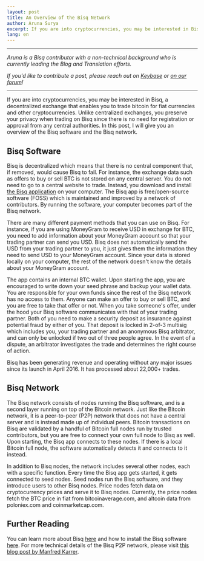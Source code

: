 ```yaml
---
layout: post
title: An Overview of the Bisq Network
author: Aruna Surya
excerpt: If you are into cryptocurrencies, you may be interested in Bisq, a decentralized exchange that enables you to trade bitcoin for fiat currencies and other cryptocurrencies. Unlike centralized exchanges, you preserve your privacy when trading on Bisq since there is no need for registration or approval from any central authorities. In this post, I will give you an overview of the Bisq software and the Bisq network.<br><br>
lang: en
---
```


<hr>

*Aruna is a Bisq contributor with a non-technical background who is currently leading the Blog and Translation efforts.*

_If you'd like to contribute a post, please reach out on [Keybase](https://keybase.io/team/bisq) or [on our forum](https://bisq.community/t/call-for-blog-writers/7040)!_

<hr>

If you are into cryptocurrencies, you may be interested in Bisq, a decentralized exchange that enables you to trade bitcoin for fiat currencies and other cryptocurrencies.
Unlike centralized exchanges, you preserve your privacy when trading on Bisq since there is no need for registration or approval from any central authorities. In this post, I will give you an overview of the Bisq software and the Bisq network.

## Bisq Software
Bisq is decentralized which means that there is no central component that, if removed, would cause Bisq to fail. For instance, the exchange data such as offers to buy or sell BTC is not stored on any central server. You do not need to go to a central website to trade. Instead, you download and install [the Bisq application](https://bisq.network/downloads/) on your computer. The Bisq app is free/open-source software (FOSS) which is maintained and improved by a network of contributors. By running the software, your computer becomes part of the Bisq network.

There are many different payment methods that you can use on Bisq. For instance, if you are using MoneyGram to receive USD in exchange for BTC, you need to add information about your MoneyGram account so that your trading partner can send you USD. Bisq does not automatically send the USD from your trading partner to you, it just gives them the information they need to send USD to your MoneyGram account. Since your data is stored locally on your computer, the rest of the network doesn't know the details about your MoneyGram account.

The app contains an internal BTC wallet. Upon starting the app, you are encouraged to write down your seed phrase and backup your wallet data. You are responsible for your own funds since the rest of the Bisq network has no access to them. Anyone can make an offer to buy or sell BTC, and you are free to take that offer or not. When you take someone's offer, under the hood your Bisq software communicates with that of your trading partner. Both of you need to make a security deposit as insurance against potential fraud by either of you. That deposit is locked in 2-of-3 multisig which includes you, your trading partner and an anonymous Bisq arbitrator, and can only be unlocked if two out of three people agree. In the event of a dispute, an arbitrator investigates the trade and determines the right course of action.

Bisq has been generating revenue and operating without any major issues since its launch in April 2016. It has processed about 22,000+ trades.

## Bisq Network
The Bisq network consists of nodes running the Bisq software, and is a second layer running on top of the Bitcoin network. Just like the Bitcoin network, it is a peer-to-peer (P2P) network that does not have a central server and is instead made up of individual peers. Bitcoin transactions on Bisq are validated by a handful of Bitcoin full nodes run by trusted contributors, but you are free to connect your own full node to Bisq as well. Upon starting, the Bisq app connects to these nodes. If there is a local Bitcoin full node, the software automatically detects it and connects to it instead.

In addition to Bisq nodes, the network includes several other nodes, each with a specific function. Every time the Bisq app gets started, it gets connected to seed nodes. Seed nodes run the Bisq software, and they introduce users to other Bisq nodes. Price nodes fetch data on cryptocurrency prices and serve it to Bisq nodes. Currently, the price nodes fetch the BTC price in fiat from bitcoinaverage.com, and altcoin data from poloniex.com and coinmarketcap.com.

## Further Reading
You can learn more about Bisq [here](https://bisq.wiki/Introduction) and how to install the Bisq software [here](https://docs.bisq.network/getting-started.html).
For more technical details of the Bisq P2P network, please visit [this blog post by Manfred Karrer](https://bisq.network/blog/new-p2p-network/).


